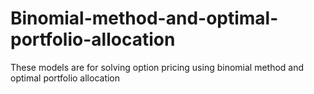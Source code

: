 # Binomial-method-and-optimal-portfolio-allocation
These models are for solving option pricing using binomial method and optimal portfolio allocation
